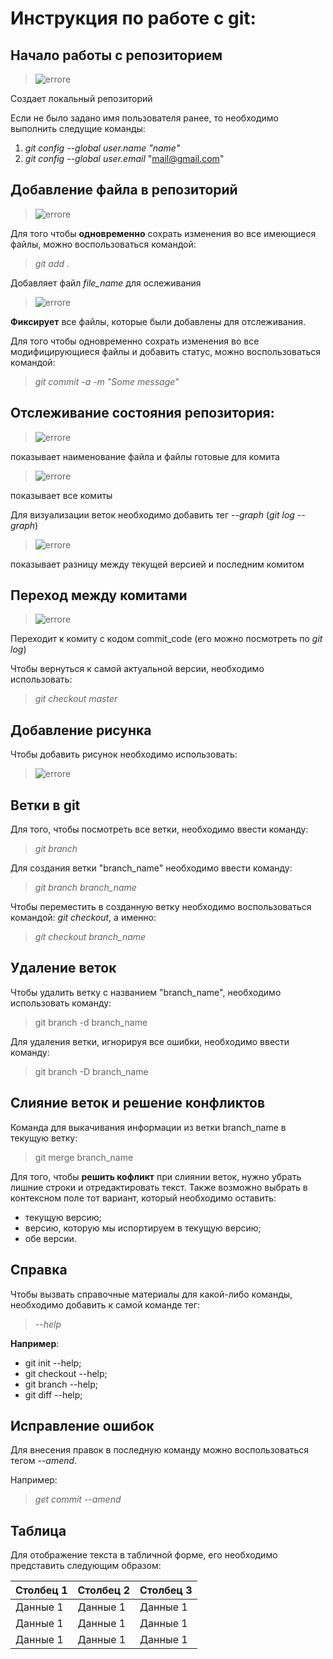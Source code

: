 # Инструкция по работе с git:

## Начало работы с репозиторием
>![errore](gitinit.PNG)

Cоздает локальный репозиторий

Если не было задано имя пользователя ранее, то необходимо выполнить следущие команды:
1. *git config --global user.name "name"*
2. *git config --global user.email* "mail@gmail.com"

## Добавление файла в репозиторий
>![errore](gitadd.PNG)

Для того чтобы **одновременно** сохрать изменения во все имеющиеся файлы, можно воспользоваться командой:

> *git add .*

Добавляет файл *file_name* для ослеживания

>![errore](gitcommit.PNG)

**Фиксирует** все файлы, которые были добавлены для отслеживания.

Для того чтобы одновременно сохрать изменения во все модифицирующиеся файлы и добавить статус, можно воспользоваться командой:

> *git commit -a -m "Some message"*

## Отслеживание состояния репозитория:

>![errore](gitstatus.PNG)

показывает наименование файла и файлы готовые для комита

>![errore](gitlog.PNG)

показывает все комиты

Для визуализации веток необходимо добавить тег  *--graph* (*git log --graph*)

>![errore](gitdiff.PNG)

показывает разницу между текущей версией и последним комитом

## Переход между комитами

>![errore](gitcheckout.PNG)

Переходит к комиту с кодом commit_code (его можно посмотреть по *git log*)

Чтобы вернуться к самой актуальной версии, необходимо использовать: 
> *git checkout master*

## Добавление рисунка
Чтобы добавить рисунок необходимо использовать:

>![errore](рисунок.PNG)

## Ветки в git

Для того, чтобы посмотреть все ветки, необходимо ввести команду:
> *git branch*

Для создания ветки "branch_name" необходимо ввести команду:
> *git branch branch_name*

Чтобы переместить в созданную ветку необходимо воспользоваться командой: *git checkout*, а именно:
> *git checkout branch_name*

## Удаление веток

Чтобы удалить ветку с названием "branch_name", необходимо использовать команду:
> git branch -d branch_name

Для удаления ветки, игнорируя все ошибки, необходимо ввести команду:
> git branch -D branch_name

## Слияние веток и решение конфликтов

Команда для выкачивания информации из ветки branch_name в текущую ветку:
> git merge branch_name

Для того, чтобы __решить кофликт__ при слиянии веток, нужно убрать лишние строки и отредактировать текст.
Также возможно выбрать в контексном поле тот вариант, который необходимо оставить:
* текущую версию;
* версию, которую мы испортируем в текущую версию;
* обе версии.

## Справка

Чтобы вызвать справочные материалы для какой-либо команды, необходимо добавить к самой команде тег:
> *--help*

__Например__:
* git init --help;
* git checkout --help;
* git branch --help;
* git diff --help;

## Исправление ошибок

Для внесения правок в последную команду можно воспользоваться тегом *--amend*.

Например: 
> *get commit --amend*

## Таблица

Для отображение текста в табличной форме, его необходимо представить следующим образом:

Столбец 1|Столбец 2|Столбец 3|
--- | --- | ---
Данные 1|Данные 1|Данные 1|
Данные 1|Данные 1|Данные 1|
Данные 1|Данные 1|Данные 1|
